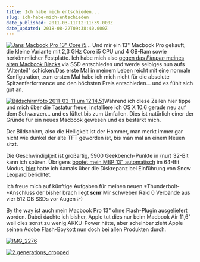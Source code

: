 ```yaml
---
title: Ich habe mich entschieden...
slug: ich-habe-mich-entschieden
date_published: 2011-03-11T12:11:39.000Z
date_updated: 2018-08-22T09:38:40.000Z
---
```


[![Jans Macbook Pro 13&quot; Core i5](//picdump.thafaker.de/2011/03/new-150x150.jpg)](http://picdump.thafaker.de/2011/03/new.jpg)... Und mir ein 13" Macbook Pro gekauft, die kleine Variante mit 2,3 GHz Core i5 CPU und 4 GB-Ram sowie herkömmlicher Festplatte. Ich habe mich also [gegen das *Pimpen* meines alten Macbook Blacks](__GHOST_URL__/neues-macbook-kaufen-oder-eine-ssd-in-das-alte-einbauen-performancewunder/) via SSD entschieden und werde selbiges nun aufs "Altenteil" schicken.Das erste Mal in meinem Leben reicht mit eine normale Konfiguration, zum ersten Mal habe ich mich nicht für die absolute Spitzenferformance und den höchsten Preis entschieden... und es fühlt sich gut an.

[![Bildschirmfoto 2011-03-11 um 12.14.51](//picdump.thafaker.de/2011/03/Bildschirmfoto-2011-03-11-um-12.14.51.png)](http://picdump.thafaker.de/2011/03/Bildschirmfoto-2011-03-11-um-12.14.51.png)Während ich diese Zeilen hier tippe und mich über die Tastatur freue, installiere ich OS X 10.6 gerade neu auf dem Schwarzen... und es lüftet bis zum Umfallen. Dies ist natürlich einer der Gründe für ein neues Macbook gewesen und es bestärkt mich.

Der Bildschirm, also die Helligkeit ist der Hammer, man merkt immer gar nicht wie dunkel der alte TFT geworden ist, bis man mal an einem Neuen sitzt.

Die Geschwindigkeit ist großartig, 5900 Geekbench-Punkte in (nur) 32-Bit kann ich spüren. Übrigens [bootet mein MBP 13" automatisch](http://picdump.thafaker.de/2011/03/Bildschirmfoto-2011-03-11-um-12.20.16.png) im 64-Bit Modus, [hier](__GHOST_URL__/snow-leopard-64-bit-und-so/) hatte ich damals über die Diskrepanz bei Einführung von Snow Leopard berichtet.

Ich freue mich auf künftige Aufgaben für meinen neuen *Thunderbolt-*Anschluss der bisher brach liegt **scnr** Mir schweben Raid 0 Verbände aus vier 512 GB SSDs vor Augen :-)

By the way ist auch mein Macbook Pro 13" ohne Flash-Plugin ausgeliefert worden. Dabei dachte ich bisher, Apple tut dies nur beim Macbook Air 11,6" weil dies sonst zu wenig AKKU-Power hätte, aber scheinbar zieht Apple seinen Adobe Flash-Boykott nun doch bei allen Produkten durch.

[![IMG_2276](//picdump.thafaker.de/2011/03/IMG_2276-1024x764.jpg)](http://picdump.thafaker.de/2011/03/IMG_2276.jpg)

[![2.generations_cropped](//picdump.thafaker.de/2011/03/2.generations_cropped-1024x618.jpg)](http://picdump.thafaker.de/2011/03/2.generations_cropped.jpg)

